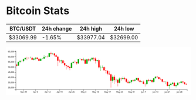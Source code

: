 # Bitcoin Stats

BTC/USDT|24h change|24h high|24h low|
|---|---|---|---|
|$33069.99|-1.65%|$33977.04|$32699.00|

<img src="./chart.svg">
